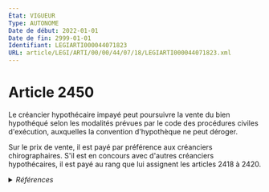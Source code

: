 ```yaml
---
État: VIGUEUR
Type: AUTONOME
Date de début: 2022-01-01
Date de fin: 2999-01-01
Identifiant: LEGIARTI000044071823
URL: article/LEGI/ARTI/00/00/44/07/18/LEGIARTI000044071823.xml
---
```


<h1>Article 2450</h1>

Le créancier hypothécaire impayé peut poursuivre la vente du bien hypothéqué
selon les modalités prévues par le code des procédures civiles d'exécution,
auxquelles la convention d'hypothèque ne peut déroger.<br />

Sur le prix de vente, il est payé par préférence aux créanciers chirographaires.
S'il est en concours avec d'autres créanciers hypothécaires, il est payé au rang
que lui assignent les articles 2418 à 2420.


<details>
  <summary><em>Références</em></summary>

  <h2>Articles faisant référence à l'article</h2>
  
  <ul>
    <li>
      <a href="https://legal.tricoteuses.fr//redirection/LEGIARTI000006449578?vers=git&vers=legifrance">Code civil - article 2418 AUTONOME MODIFIE, en vigueur du 2006-03-24 au 2022-01-01</a> CITATION cible
    </li>
    <li>
      <a href="https://legal.tricoteuses.fr//redirection/LEGIARTI000044072054?vers=git&vers=legifrance">Code civil - article 2418 AUTONOME VIGUEUR, en vigueur depuis le 2022-01-01</a> CITATION cible
    </li>
    <li>
      <a href="https://legal.tricoteuses.fr//redirection/LEGIARTI000044045536?vers=git&vers=legifrance">Ordonnance n° 2021-1192 du 15 septembre 2021 portant réforme du droit des sûretés - article 22 ENTIEREMENT_MODIF</a> MODIFIE source
    </li>
    <li>
      <a href="https://legal.tricoteuses.fr//redirection/LEGIARTI000044045526?vers=git&vers=legifrance">Ordonnance n° 2021-1192 du 15 septembre 2021 portant réforme du droit des sûretés - article 15 ENTIEREMENT_MODIF</a> MODIFIE source
    </li>
    <li>
      <a href="https://legal.tricoteuses.fr//redirection/LEGIARTI000044045526?vers=git&vers=legifrance">Ordonnance n° 2021-1192 du 15 septembre 2021 portant réforme du droit des sûretés - article 15 ENTIEREMENT_MODIF</a> TRANSFERE source
    </li>
  </ul>
  
  <h2>Références faites par l'article</h2>
  
  <ul>
    <li>
      1955-01-04 CITATION cible <a href="https://legal.tricoteuses.fr//redirection/LEGIARTI000022336509?vers=git&vers=legifrance">Décret n°55-22 du 4 janvier 1955 portant réforme de la publicité foncière - article 41 AUTONOME MODIFIE_MORT_NE, en vigueur du 2013-01-01 au 2012-12-29</a>
    </li>
    <li>
      1955-10-14 CITATION cible <a href="https://legal.tricoteuses.fr//redirection/LEGIARTI000006285558?vers=git&vers=legifrance">Décret n°55-1350 du 14 octobre 1955 pour l'application du décret n° 55-22 du 4 janvier 1955 portant réforme de la publicité foncière - article 85-2 AUTONOME ABROGE, en vigueur du 2006-03-24 au 2013-01-01</a>
    </li>
    <li>
      1955-10-14 CITATION cible <a href="https://legal.tricoteuses.fr//redirection/LEGIARTI000006285562?vers=git&vers=legifrance">Décret n°55-1350 du 14 octobre 1955 pour l'application du décret n° 55-22 du 4 janvier 1955 portant réforme de la publicité foncière - article 85-4 AUTONOME MODIFIE, en vigueur du 2006-03-24 au 2013-01-01</a>
    </li>
    <li>
      1987-07-23 CITATION cible <a href="https://legal.tricoteuses.fr//redirection/LEGIARTI000039280554?vers=git&vers=legifrance">Loi n° 87-571 du 23 juillet 1987 sur le développement du mécénat - article 25 AUTONOME VIGUEUR, en vigueur depuis le 2020-01-01</a>
    </li>
    <li>
      2021-09-15 MODIFIE cible <a href="https://legal.tricoteuses.fr//redirection/LEGIARTI000044045526?vers=git&vers=legifrance">Ordonnance n° 2021-1192 du 15 septembre 2021 portant réforme du droit des sûretés - article 15 ENTIEREMENT_MODIF</a>
    </li>
    <li>
      2021-09-15 TRANSFERE cible <a href="https://legal.tricoteuses.fr//redirection/LEGIARTI000044045526?vers=git&vers=legifrance">Ordonnance n° 2021-1192 du 15 septembre 2021 portant réforme du droit des sûretés - article 15 ENTIEREMENT_MODIF</a>
    </li>
    <li>
      2021-09-15 MODIFIE cible <a href="https://legal.tricoteuses.fr//redirection/LEGIARTI000044045536?vers=git&vers=legifrance">Ordonnance n° 2021-1192 du 15 septembre 2021 portant réforme du droit des sûretés - article 22 ENTIEREMENT_MODIF</a>
    </li>
    <li>
      2999-01-01 CONCORDE cible <a href="https://legal.tricoteuses.fr//redirection/LEGIARTI000006446972?vers=git&vers=legifrance">Code civil - article 2197 AUTONOME TRANSFERE, en vigueur du 1959-01-08 au 2006-03-24</a>
    </li>
    <li>
      2999-01-01 CITATION cible <a href="https://legal.tricoteuses.fr//redirection/LEGIARTI000044071659?vers=git&vers=legifrance">Code civil - article 2380 AUTONOME VIGUEUR, en vigueur depuis le 2022-01-01</a>
    </li>
    <li>
      2999-01-01 CITATION source <a href="https://legal.tricoteuses.fr//redirection/LEGIARTI000006449578?vers=git&vers=legifrance">Code civil - article 2418 AUTONOME MODIFIE, en vigueur du 2006-03-24 au 2022-01-01</a>
    </li>
    <li>
      2999-01-01 CITATION cible <a href="https://legal.tricoteuses.fr//redirection/LEGIARTI000039066700?vers=git&vers=legifrance">Code de l'organisation judiciaire - article R211-7-1 AUTONOME MODIFIE, en vigueur du 2020-01-01 au 2022-01-01</a>
    </li>
  </ul>
</details>
